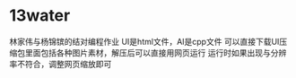 # 13water
林家伟与杨锦镔的结对编程作业
UI是html文件，AI是cpp文件
可以直接下载UI压缩包里面包括各种图片素材，解压后可以直接用网页运行
运行时如果出现与分辨率不符合，调整网页缩放即可
